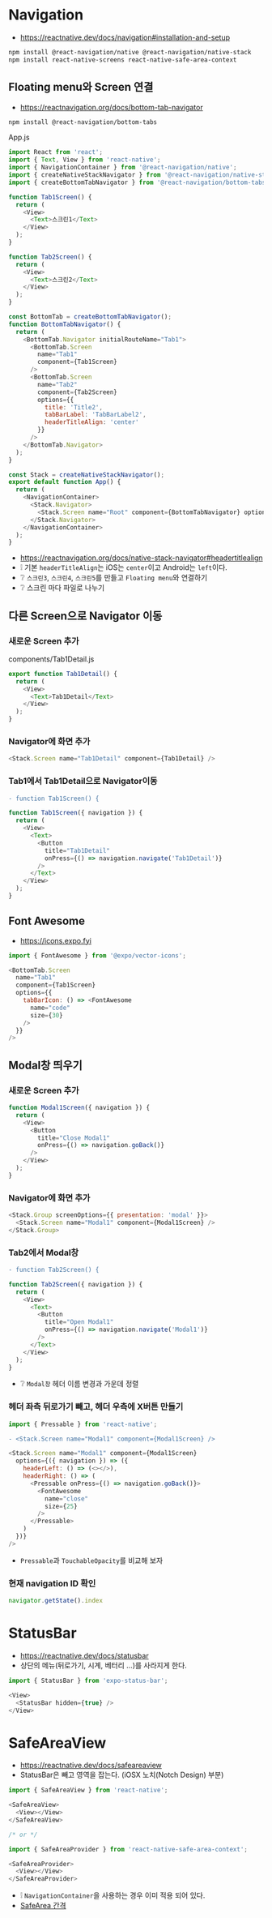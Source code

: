 # Navigation
* https://reactnative.dev/docs/navigation#installation-and-setup
```sh
npm install @react-navigation/native @react-navigation/native-stack
npm install react-native-screens react-native-safe-area-context
```

## Floating menu와 Screen 연결
* https://reactnavigation.org/docs/bottom-tab-navigator
```sh
npm install @react-navigation/bottom-tabs
```

App.js
```js
import React from 'react';
import { Text, View } from 'react-native';
import { NavigationContainer } from '@react-navigation/native';
import { createNativeStackNavigator } from '@react-navigation/native-stack';
import { createBottomTabNavigator } from '@react-navigation/bottom-tabs';

function Tab1Screen() {
  return (
    <View>
      <Text>스크린1</Text>
    </View>
  );
}

function Tab2Screen() {
  return (
    <View>
      <Text>스크린2</Text>
    </View>
  );
}

const BottomTab = createBottomTabNavigator();
function BottomTabNavigator() {
  return (
    <BottomTab.Navigator initialRouteName="Tab1">
      <BottomTab.Screen
        name="Tab1"
        component={Tab1Screen}
      />
      <BottomTab.Screen
        name="Tab2"
        component={Tab2Screen}
        options={{
          title: 'Title2',
          tabBarLabel: 'TabBarLabel2',
          headerTitleAlign: 'center'
        }}
      />
    </BottomTab.Navigator>
  );
}

const Stack = createNativeStackNavigator();
export default function App() {
  return (
    <NavigationContainer>
      <Stack.Navigator>
        <Stack.Screen name="Root" component={BottomTabNavigator} options={{ headerShown: false }} />
      </Stack.Navigator>
    </NavigationContainer>
  );
}
```
* https://reactnavigation.org/docs/native-stack-navigator#headertitlealign
* ❕ 기본 `headerTitleAlign`는 iOS는 `center`이고 Android는 `left`이다.
* ❔ `스크린3`, `스크린4`, `스크린5`를 만들고 `Floating menu`와 연결하기
* ❔ 스크린 마다 파일로 나누기

## 다른 Screen으로 Navigator 이동
### 새로운 Screen 추가
components/Tab1Detail.js
```js
export function Tab1Detail() {
  return (
    <View>
      <Text>Tab1Detail</Text>
    </View>
  );
}
```

### Navigator에 화면 추가
```js
<Stack.Screen name="Tab1Detail" component={Tab1Detail} />
```

### Tab1에서 Tab1Detail으로 Navigator이동
```diff
- function Tab1Screen() {
```
```js
function Tab1Screen({ navigation }) {
  return (
    <View>
      <Text>
        <Button
          title="Tab1Detail"
          onPress={() => navigation.navigate('Tab1Detail')}
        />
      </Text>
    </View>
  );
}
```

## Font Awesome
* https://icons.expo.fyi
```js
import { FontAwesome } from '@expo/vector-icons';
```
```js
<BottomTab.Screen
  name="Tab1"
  component={Tab1Screen}
  options={{
    tabBarIcon: () => <FontAwesome
      name="code"
      size={30}
    />
  }}
/>
```

## Modal창 띄우기
### 새로운 Screen 추가
```js
function Modal1Screen({ navigation }) {
  return (
    <View>
      <Button
        title="Close Modal1"
        onPress={() => navigation.goBack()}
      />
    </View>
  );
}
```

### Navigator에 화면 추가
```js
<Stack.Group screenOptions={{ presentation: 'modal' }}>
  <Stack.Screen name="Modal1" component={Modal1Screen} />
</Stack.Group>
```

### Tab2에서 Modal창
```diff
- function Tab2Screen() {
```
```js
function Tab2Screen({ navigation }) {
  return (
    <View>
      <Text>
        <Button
          title="Open Modal1"
          onPress={() => navigation.navigate('Modal1')}
        />
      </Text>
    </View>
  );
}
```
* ❔ `Modal창` 헤더 이름 변경과 가운데 정렬

### 헤더 좌측 뒤로가기 빼고, 헤더 우측에 X버튼 만들기
```js
import { Pressable } from 'react-native';
```
```diff
- <Stack.Screen name="Modal1" component={Modal1Screen} />
```
```js
<Stack.Screen name="Modal1" component={Modal1Screen}
  options={({ navigation }) => ({
    headerLeft: () => (<></>),
    headerRight: () => (
      <Pressable onPress={() => navigation.goBack()}>
        <FontAwesome
          name="close"
          size={25}
        />
      </Pressable>
    )
  })}
/>
```
* `Pressable`과 `TouchableOpacity`를 비교해 보자

### 현재 navigation ID 확인
```js
navigator.getState().index
```

<!--
### Navigator style
```js
<BottomTab.Navigator
  screenOptions={{
    tabBarStyle: { position: 'absolute' }
  }}
/>
<Stack.Screen name="Root" component={BottomTabNavigator} options={{ tabBarLabelStyle: { position: 'absolute' } }} />
```
-->

# StatusBar
* https://reactnative.dev/docs/statusbar
* 상단의 메뉴(뒤로가기, 시계, 베터리 ...)를 사라지게 한다.
```js
import { StatusBar } from 'expo-status-bar';

<View>
  <StatusBar hidden={true} />
</View>
```

# SafeAreaView
* https://reactnative.dev/docs/safeareaview
* StatusBar은 빼고 영역을 잡는다. (iOSX 노치(Notch Design) 부분)
```js
import { SafeAreaView } from 'react-native';

<SafeAreaView>
  <View></View>
</SafeAreaView>

/* or */

import { SafeAreaProvider } from 'react-native-safe-area-context';

<SafeAreaProvider>
  <View></View>
</SafeAreaProvider>
```
* ❕ `NavigationContainer`을 사용하는 경우 이미 적용 되어 있다.
* [SafeArea 간격](https://reactnavigation.org/docs/handling-safe-area/#use-the-hook-for-more-control)
